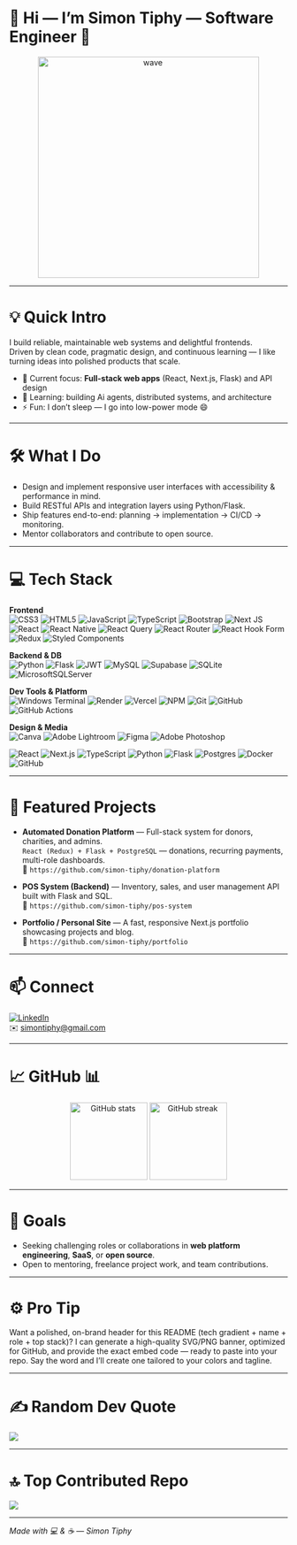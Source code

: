 # 👋 Hi — I’m Simon Tiphy — Software Engineer 🚀
<p align="center">
  <img src="https://i.pinimg.com/originals/36/e4/d0/36e4d0b856694fc471344b644a1dd6e4.gif" alt="wave" width="400" />
</p>

---

# 💡 Quick Intro
I build reliable, maintainable web systems and delightful frontends.  
Driven by clean code, pragmatic design, and continuous learning — I like turning ideas into polished products that scale.

- 🔭 Current focus: **Full-stack web apps** (React, Next.js, Flask) and API design  
- 🌱 Learning: building Ai agents, distributed systems, and architecture  
- ⚡ Fun: I don’t sleep — I go into low-power mode 😄

---

# 🛠 What I Do
- Design and implement responsive user interfaces with accessibility & performance in mind.  
- Build RESTful APIs and integration layers using Python/Flask.  
- Ship features end-to-end: planning → implementation → CI/CD → monitoring.  
- Mentor collaborators and contribute to open source.

---

# 💻 Tech Stack

**Frontend**  
![CSS3](https://img.shields.io/badge/css3-%231572B6.svg?style=for-the-badge&logo=css3&logoColor=white) ![HTML5](https://img.shields.io/badge/html5-%23E34F26.svg?style=for-the-badge&logo=html5&logoColor=white) ![JavaScript](https://img.shields.io/badge/javascript-%23323330.svg?style=for-the-badge&logo=javascript&logoColor=%23F7DF1E) ![TypeScript](https://img.shields.io/badge/typescript-%23007ACC.svg?style=for-the-badge&logo=typescript&logoColor=white) ![Bootstrap](https://img.shields.io/badge/bootstrap-%238511FA.svg?style=for-the-badge&logo=bootstrap&logoColor=white) ![Next JS](https://img.shields.io/badge/Next-black?style=for-the-badge&logo=next.js&logoColor=white) ![React](https://img.shields.io/badge/react-%2320232a.svg?style=for-the-badge&logo=react&logoColor=%2361DAFB) ![React Native](https://img.shields.io/badge/react_native-%2320232a.svg?style=for-the-badge&logo=react&logoColor=%2361DAFB) ![React Query](https://img.shields.io/badge/-React%20Query-FF4154?style=for-the-badge&logo=react%20query&logoColor=white) ![React Router](https://img.shields.io/badge/React_Router-CA4245?style=for-the-badge&logo=react-router&logoColor=white) ![React Hook Form](https://img.shields.io/badge/React%20Hook%20Form-%23EC5990.svg?style=for-the-badge&logo=reacthookform&logoColor=white) ![Redux](https://img.shields.io/badge/redux-%23593d88.svg?style=for-the-badge&logo=redux&logoColor=white) ![Styled Components](https://img.shields.io/badge/styled--components-DB7093?style=for-the-badge&logo=styled-components&logoColor=white)

**Backend & DB**  
![Python](https://img.shields.io/badge/python-3670A0?style=for-the-badge&logo=python&logoColor=ffdd54) ![Flask](https://img.shields.io/badge/flask-%23000.svg?style=for-the-badge&logo=flask&logoColor=white) ![JWT](https://img.shields.io/badge/JWT-black?style=for-the-badge&logo=JSON%20web%20tokens) ![MySQL](https://img.shields.io/badge/mysql-4479A1.svg?style=for-the-badge&logo=mysql&logoColor=white) ![Supabase](https://img.shields.io/badge/Supabase-3ECF8E?style=for-the-badge&logo=supabase&logoColor=white) ![SQLite](https://img.shields.io/badge/sqlite-%2307405e.svg?style=for-the-badge&logo=sqlite&logoColor=white) ![MicrosoftSQLServer](https://img.shields.io/badge/Microsoft%20SQL%20Server-CC2927?style=for-the-badge&logo=microsoft%20sql%20server&logoColor=white)


**Dev Tools & Platform**  
![Windows Terminal](https://img.shields.io/badge/Windows%20Terminal-%234D4D4D.svg?style=for-the-badge&logo=windows-terminal&logoColor=white) ![Render](https://img.shields.io/badge/Render-%46E3B7.svg?style=for-the-badge&logo=render&logoColor=white) ![Vercel](https://img.shields.io/badge/vercel-%23000000.svg?style=for-the-badge&logo=vercel&logoColor=white) ![NPM](https://img.shields.io/badge/NPM-%23CB3837.svg?style=for-the-badge&logo=npm&logoColor=white) ![Git](https://img.shields.io/badge/git-%23F05033.svg?style=for-the-badge&logo=git&logoColor=white) ![GitHub](https://img.shields.io/badge/github-%23121011.svg?style=for-the-badge&logo=github&logoColor=white) ![GitHub Actions](https://img.shields.io/badge/github%20actions-%232671E5.svg?style=for-the-badge&logo=githubactions&logoColor=white)


**Design & Media**  
![Canva](https://img.shields.io/badge/Canva-%2300C4CC.svg?style=for-the-badge&logo=Canva&logoColor=white) ![Adobe Lightroom](https://img.shields.io/badge/Adobe%20Lightroom-31A8FF.svg?style=for-the-badge&logo=Adobe%20Lightroom&logoColor=white) ![Figma](https://img.shields.io/badge/figma-%23F24E1E.svg?style=for-the-badge&logo=figma&logoColor=white) ![Adobe Photoshop](https://img.shields.io/badge/adobe%20photoshop-%2331A8FF.svg?style=for-the-badge&logo=adobe%20photoshop&logoColor=white)

<p>
  <!-- compact badges -->
  <img src="https://img.shields.io/badge/React-%2361DAFB.svg?style=flat-square&logo=react&logoColor=white" alt="React"/>
  <img src="https://img.shields.io/badge/Next.js-black.svg?style=flat-square&logo=next.js" alt="Next.js"/>
  <img src="https://img.shields.io/badge/TypeScript-%23007ACC.svg?style=flat-square&logo=typescript" alt="TypeScript"/>
  <img src="https://img.shields.io/badge/Python-%233776AB.svg?style=flat-square&logo=python" alt="Python"/>
  <img src="https://img.shields.io/badge/Flask-000000.svg?style=flat-square&logo=flask" alt="Flask"/>
  <img src="https://img.shields.io/badge/Postgres-%23336791.svg?style=flat-square&logo=postgresql" alt="Postgres"/>
  <img src="https://img.shields.io/badge/Docker-%230db7ed.svg?style=flat-square&logo=docker" alt="Docker"/>
  <img src="https://img.shields.io/badge/GitHub-%23121011.svg?style=flat-square&logo=github" alt="GitHub"/>
</p>

---

# 🚀 Featured Projects

- **Automated Donation Platform** — Full-stack system for donors, charities, and admins.  
  `React (Redux) + Flask + PostgreSQL` — donations, recurring payments, multi-role dashboards.  
  🔗 `https://github.com/simon-tiphy/donation-platform`

- **POS System (Backend)** — Inventory, sales, and user management API built with Flask and SQL.  
  🔗 `https://github.com/simon-tiphy/pos-system`

- **Portfolio / Personal Site** — A fast, responsive Next.js portfolio showcasing projects and blog.  
  🔗 `https://github.com/simon-tiphy/portfolio`
  

---

# 📫 Connect
[![LinkedIn](https://img.shields.io/badge/LinkedIn-%230077B5.svg?style=flat-square&logo=linkedin&logoColor=white)](https://www.linkedin.com/in/simon-tiphy-77357130b/)  
✉️ simontiphy@gmail.com

---

# 📈 GitHub 📊
<p align="center">
  <img src="https://github-readme-stats.vercel.app/api?username=simon-tiphy&show_icons=true&theme=dark&hide_border=true&include_all_commits=true&count_private=true" height="140" alt="GitHub stats"/>
  <img src="https://github-readme-streak-stats.herokuapp.com/?user=simon-tiphy&theme=dark&hide_border=true" height="140" alt="GitHub streak"/>
</p>

---

# 🎯 Goals 
- Seeking challenging roles or collaborations in **web platform engineering**, **SaaS**, or **open source**.  
- Open to mentoring, freelance project work, and team contributions.

---

# ⚙️ Pro Tip
Want a polished, on-brand header for this README (tech gradient + name + role + top stack)? I can generate a high-quality SVG/PNG banner, optimized for GitHub, and provide the exact embed code — ready to paste into your repo. Say the word and I’ll create one tailored to your colors and tagline.

---
# ✍️ Random Dev Quote
![](https://quotes-github-readme.vercel.app/api?type=horizontal&theme=radical)

---
# 🔝 Top Contributed Repo
![](https://github-contributor-stats.vercel.app/api?username=simon-tiphy&limit=5&theme=dark&combine_all_yearly_contributions=true)


---
*Made with 💻 & ☕ — Simon Tiphy*

